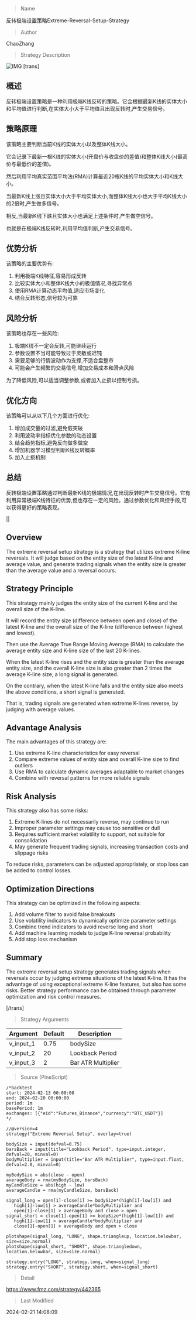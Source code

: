 
> Name

反转极端设置策略Extreme-Reversal-Setup-Strategy

> Author

ChaoZhang

> Strategy Description

![IMG](https://www.fmz.com/upload/asset/1135cf284cbff8d898f.png)
[trans]
## 概述

反转极端设置策略是一种利用极端K线反转的策略。它会根据最新K线的实体大小和平均值进行判断,在实体大小大于平均值且出现反转时,产生交易信号。

## 策略原理

该策略主要判断当前K线的实体大小以及整体K线大小。

它会记录下最新一根K线的实体大小(开盘价与收盘价的差值)和整体K线大小(最高价与最低价的差值)。

然后利用平均真实范围平均法(RMA)计算最近20根K线的平均实体大小和K线大小。

当最新K线上涨且实体大小大于平均实体大小,而整体K线大小也大于平均K线大小的2倍时,产生做多信号。

相反,当最新K线下跌且实体大小也满足上述条件时,产生做空信号。

也就是在极端K线反转时,利用平均值判断,产生交易信号。

## 优势分析

该策略的主要优势有:

1. 利用极端K线特征,容易形成反转
2. 比较实体大小和整体K线大小的极值情况,寻找异常点
3. 使用RMA计算动态平均值,适应市场变化
4. 结合反转形态,信号较为可靠

## 风险分析

该策略也存在一些风险:

1. 极端K线不一定会反转,可能继续运行
2. 参数设置不当可能导致过于灵敏或迟钝
3. 需要足够的行情波动作为支撑,不适合盘整市
4. 可能会产生频繁的交易信号,增加交易成本和滑点风险

为了降低风险,可以适当调整参数,或者加入止损以控制亏损。

## 优化方向

该策略可以从以下几个方面进行优化:

1. 增加成交量的过滤,避免假突破
2. 利用波动率指标优化参数的动态设置
3. 结合趋势指标,避免反向做多做空
4. 增加机器学习模型判断K线反转概率
5. 加入止损机制

## 总结

反转极端设置策略通过判断最新K线的极端情况,在出现反转时产生交易信号。它有利用异常极端K线特征的优势,但也存在一定的风险。通过参数优化和风控手段,可以获得更好的策略表现。

||

## Overview

The extreme reversal setup strategy is a strategy that utilizes extreme K-line reversals. It will judge based on the entity size of the latest K-line and average value, and generate trading signals when the entity size is greater than the average value and a reversal occurs.

## Strategy Principle  

This strategy mainly judges the entity size of the current K-line and the overall size of the K-line.

It will record the entity size (difference between open and close) of the latest K-line and the overall size of the K-line (difference between highest and lowest).

Then use the Average True Range Moving Average (RMA) to calculate the average entity size and K-line size of the last 20 K-lines.

When the latest K-line rises and the entity size is greater than the average entity size, and the overall K-line size is also greater than 2 times the average K-line size, a long signal is generated.

On the contrary, when the latest K-line falls and the entity size also meets the above conditions, a short signal is generated.

That is, trading signals are generated when extreme K-lines reverse, by judging with average values.

## Advantage Analysis

The main advantages of this strategy are:

1. Use extreme K-line characteristics for easy reversal  
2. Compare extreme values of entity size and overall K-line size to find outliers
3. Use RMA to calculate dynamic averages adaptable to market changes
4. Combine with reversal patterns for more reliable signals

## Risk Analysis  

This strategy also has some risks:

1. Extreme K-lines do not necessarily reverse, may continue to run  
2. Improper parameter settings may cause too sensitive or dull
3. Requires sufficient market volatility to support, not suitable for consolidation  
4. May generate frequent trading signals, increasing transaction costs and slippage risks

To reduce risks, parameters can be adjusted appropriately, or stop loss can be added to control losses.

## Optimization Directions

This strategy can be optimized in the following aspects:

1. Add volume filter to avoid false breakouts  
2. Use volatility indicators to dynamically optimize parameter settings
3. Combine trend indicators to avoid reverse long and short  
4. Add machine learning models to judge K-line reversal probability  
5. Add stop loss mechanism

## Summary  

The extreme reversal setup strategy generates trading signals when reversals occur by judging extreme situations of the latest K-line. It has the advantage of using exceptional extreme K-line features, but also has some risks. Better strategy performance can be obtained through parameter optimization and risk control measures.

[/trans]

> Strategy Arguments



|Argument|Default|Description|
|----|----|----|
|v_input_1|0.75|bodySize|
|v_input_2|20|Lookback Period|
|v_input_3|2|Bar ATR Multiplier|


> Source (PineScript)

``` pinescript
/*backtest
start: 2024-02-13 00:00:00
end: 2024-02-20 00:00:00
period: 1m
basePeriod: 1m
exchanges: [{"eid":"Futures_Binance","currency":"BTC_USDT"}]
*/

//@version=4
strategy("Extreme Reversal Setup", overlay=true)

bodySize = input(defval=0.75)
barsBack = input(title="Lookback Period", type=input.integer, defval=20, minval=0)
bodyMultiplier = input(title="Bar ATR Multiplier", type=input.float, defval=2.0, minval=0)

myBodySize = abs(close - open)
averageBody = rma(myBodySize, barsBack)
myCandleSize = abs(high - low)
averageCandle = rma(myCandleSize, barsBack)

signal_long = open[1]-close[1] >= bodySize*(high[1]-low[1]) and 
   high[1]-low[1] > averageCandle*bodyMultiplier and 
   open[1]-close[1] > averageBody and close > open
signal_short = close[1]-open[1] >= bodySize*(high[1]-low[1]) and 
   high[1]-low[1] > averageCandle*bodyMultiplier and 
   close[1]-open[1] > averageBody and open > close

plotshape(signal_long, "LONG", shape.triangleup, location.belowbar, size=size.normal)
plotshape(signal_short, "SHORT", shape.triangledown, location.belowbar, size=size.normal)

strategy.entry("LONG", strategy.long, when=signal_long)
strategy.entry("SHORT", strategy.short, when=signal_short)
```

> Detail

https://www.fmz.com/strategy/442365

> Last Modified

2024-02-21 14:08:09
